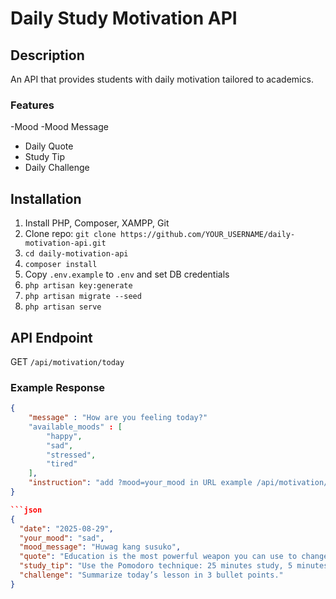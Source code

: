 # Daily Study Motivation API

## Description
An API that provides students with daily motivation tailored to academics.

### Features
-Mood
-Mood Message
- Daily Quote
- Study Tip
- Daily Challenge

## Installation
1. Install PHP, Composer, XAMPP, Git
2. Clone repo: `git clone https://github.com/YOUR_USERNAME/daily-motivation-api.git`
3. `cd daily-motivation-api`
4. `composer install`
5. Copy `.env.example` to `.env` and set DB credentials
6. `php artisan key:generate`
7. `php artisan migrate --seed`
8. `php artisan serve`

## API Endpoint
GET `/api/motivation/today`

### Example Response
```json
{
    "message" : "How are you feeling today?"
    "available_moods" : [
        "happy",
        "sad",
        "stressed",
        "tired"
    ],
    "instruction": "add ?mood=your_mood in URL example /api/motivation/today?mood=sad)"
}

```json
{
  "date": "2025-08-29",
  "your_mood": "sad",
  "mood_message": "Huwag kang susuko",
  "quote": "Education is the most powerful weapon you can use to change the world. – Nelson Mandela",
  "study_tip": "Use the Pomodoro technique: 25 minutes study, 5 minutes rest.",
  "challenge": "Summarize today’s lesson in 3 bullet points."
}

